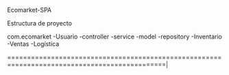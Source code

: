 Ecomarket-SPA

Estructura de proyecto

com.ecomarket -Usuario -controller -service -model -repository -Inventario -Ventas -Logística

==============================================================================================|
